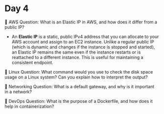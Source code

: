 # Day 4

🔸 AWS Question:
What is an Elastic IP in AWS, and how does it differ from a public IP?
- An **Elastic IP** is a static, public IPv4 address that you can allocate to your AWS account and assign to an EC2 instance. Unlike a regular public IP (which is dynamic and changes if the instance is stopped and started), an Elastic IP remains the same even if the instance restarts or is reattached to a different instance. This is useful for maintaining a consistent endpoint.

🔸 Linux Question:
What command would you use to check the disk space usage on a Linux system? Can you explain how to interpret the output?

🔸 Networking Question:
What is a default gateway, and why is it important in a network?

🔸 DevOps Question:
What is the purpose of a Dockerfile, and how does it help in containerization?


